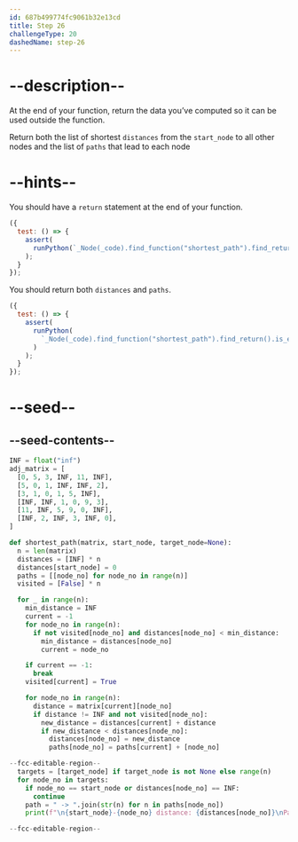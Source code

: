 ```yaml
---
id: 687b499774fc9061b32e13cd
title: Step 26
challengeType: 20
dashedName: step-26
---
```


# --description--

At the end of your function, return the data you’ve computed so it can be used outside the function.

Return both the list of shortest `distances` from the `start_node` to all other nodes and the list of `paths` that lead to each node

# --hints--

You should have a `return` statement at the end of your function.

```js
({
  test: () => {
    assert(
      runPython(`_Node(_code).find_function("shortest_path").find_return()`)
    );
  }
});
```

You should return both `distances` and `paths`.

```js
({
  test: () => {
    assert(
      runPython(
        `_Node(_code).find_function("shortest_path").find_return().is_equivalent("return distances, paths")`
      )
    );
  }
});
```

# --seed--

## --seed-contents--

```py
INF = float("inf")
adj_matrix = [
  [0, 5, 3, INF, 11, INF],
  [5, 0, 1, INF, INF, 2],
  [3, 1, 0, 1, 5, INF],
  [INF, INF, 1, 0, 9, 3],
  [11, INF, 5, 9, 0, INF],
  [INF, 2, INF, 3, INF, 0],
]

def shortest_path(matrix, start_node, target_node=None):
  n = len(matrix)
  distances = [INF] * n
  distances[start_node] = 0
  paths = [[node_no] for node_no in range(n)]
  visited = [False] * n

  for _ in range(n):
    min_distance = INF
    current = -1
    for node_no in range(n):
      if not visited[node_no] and distances[node_no] < min_distance:
        min_distance = distances[node_no]
        current = node_no

    if current == -1:
      break
    visited[current] = True

    for node_no in range(n):
      distance = matrix[current][node_no]
      if distance != INF and not visited[node_no]:
        new_distance = distances[current] + distance
        if new_distance < distances[node_no]:
          distances[node_no] = new_distance
          paths[node_no] = paths[current] + [node_no]

--fcc-editable-region--
  targets = [target_node] if target_node is not None else range(n)
  for node_no in targets:
    if node_no == start_node or distances[node_no] == INF:
      continue
    path = " -> ".join(str(n) for n in paths[node_no])
    print(f"\n{start_node}-{node_no} distance: {distances[node_no]}\nPath: {path}")

--fcc-editable-region--
```
